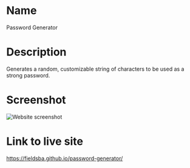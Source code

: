 # Name
Password Generator

# Description
Generates a random, customizable string of characters to be used as a strong password.

# Screenshot
![Website screenshot](/password-gen-screencap.jpg "Screenshot of live application")

# Link to live site
https://fieldsba.github.io/password-generator/
